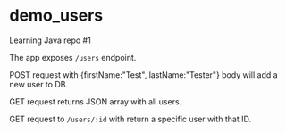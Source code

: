 # demo_users
Learning Java repo #1

The app exposes `/users` endpoint. 

POST request with {firstName:"Test", lastName:"Tester"} body will add a new user to DB. 

GET request returns JSON array with all users.

GET request to `/users/:id` with return a specific user with that ID.